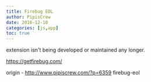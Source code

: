 ```yaml
---
title: Firebug EOL
author: PipisCrew
date: 2016-12-10
categories: [js,app]
toc: true
---
```


extension isn't being developed or maintained any longer.

https://getfirebug.com/

origin - http://www.pipiscrew.com/?p=6359 firebug-eol
